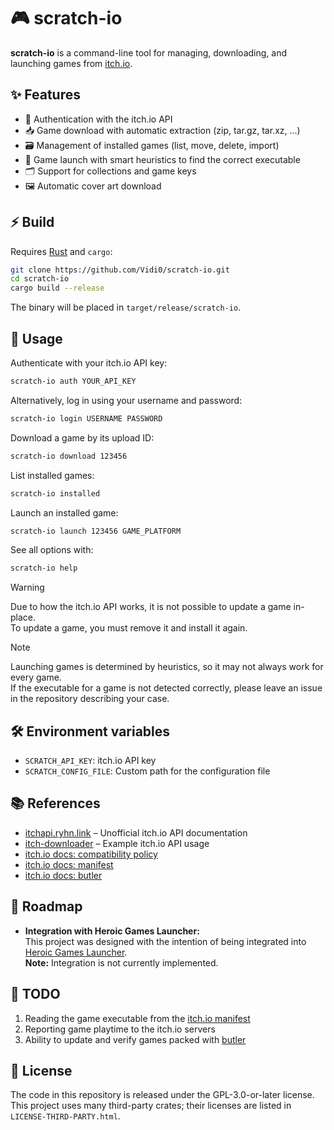 # 🎮 scratch-io

**scratch-io** is a command-line tool for managing, downloading, and launching games from [itch.io](https://itch.io).

## ✨ Features

- 🔑 Authentication with the itch.io API
- 📥 Game download with automatic extraction (zip, tar.gz, tar.xz, ...)
- 🗃️ Management of installed games (list, move, delete, import)
- 🚀 Game launch with smart heuristics to find the correct executable
- 🗂️ Support for collections and game keys
- 🖼️ Automatic cover art download

## ⚡ Build

Requires [Rust](https://www.rust-lang.org/tools/install) and `cargo`:

```sh
git clone https://github.com/Vidi0/scratch-io.git
cd scratch-io
cargo build --release
```

The binary will be placed in `target/release/scratch-io`.

## 🚀 Usage

Authenticate with your itch.io API key:

```sh
scratch-io auth YOUR_API_KEY
```

Alternatively, log in using your username and password:

```sh
scratch-io login USERNAME PASSWORD
```

Download a game by its upload ID:

```sh
scratch-io download 123456
```

List installed games:

```sh
scratch-io installed
```

Launch an installed game:

```sh
scratch-io launch 123456 GAME_PLATFORM
```

See all options with:

```sh
scratch-io help
```

> [!WARNING]
> Due to how the itch.io API works, it is not possible to update a game in-place.  
> To update a game, you must remove it and install it again.

> [!NOTE]
> Launching games is determined by heuristics, so it may not always work for every game.  
> If the executable for a game is not detected correctly, please leave an issue in the repository describing your case.

## 🛠️ Environment variables

- `SCRATCH_API_KEY`: itch.io API key
- `SCRATCH_CONFIG_FILE`: Custom path for the configuration file

## 📚 References

- [itchapi.ryhn.link](https://itchapi.ryhn.link) – Unofficial itch.io API documentation
- [itch-downloader](https://github.com/BraedonWooding/itch-downloader) – Example itch.io API usage
- [itch.io docs: compatibility policy](https://docs.itch.ovh/itch/master/integrating/compatibility-policy.html)
- [itch.io docs: manifest](https://docs.itch.ovh/itch/master/integrating/manifest.html)
- [itch.io docs: butler](https://itch.io/docs/butler/)

## 📝 Roadmap

- **Integration with Heroic Games Launcher:**  
  This project was designed with the intention of being integrated into [Heroic Games Launcher](https://heroicgameslauncher.com/).  
  **Note:** Integration is not currently implemented.

## 📝 TODO

1. Reading the game executable from the [itch.io manifest](https://docs.itch.ovh/itch/master/integrating/manifest.html)
2. Reporting game playtime to the itch.io servers
3. Ability to update and verify games packed with [butler](https://itch.io/docs/butler/)

## 📝 License

The code in this repository is released under the GPL-3.0-or-later license.  
This project uses many third-party crates; their licenses are listed in `LICENSE-THIRD-PARTY.html`.
